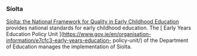 ###  **Síolta**

[ Síolta: the National Framework for Quality in Early Childhood Education
](http://www.siolta.ie/) provides national standards for early childhood
education. The [ Early Years Education Policy Unit
](https://www.gov.ie/en/organisation-information/e7cfc3-early-years-education-
policy-unit/) of the Department of Education manages the implementation of
Síolta.
